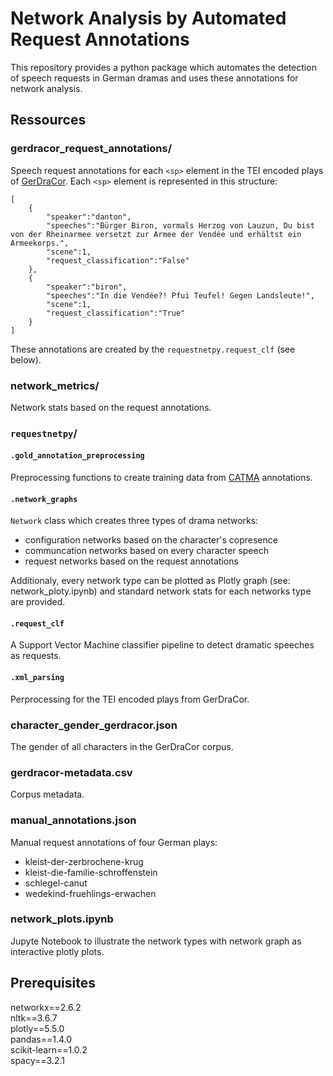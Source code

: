 # Network Analysis by Automated Request Annotations
This repository provides a python package which automates the detection of speech requests in German dramas and uses these annotations for network analysis.

## Ressources

### gerdracor_request_annotations/
Speech request annotations for each `<sp>` element in the TEI encoded plays of [GerDraCor](https://dracor.org/ger).
Each `<sp>` element is represented in this structure:
```
[
    {
        "speaker":"danton",
        "speeches":"Bürger Biron, vormals Herzog von Lauzun, Du bist von der Rheinarmee versetzt zur Armee der Vendée und erhältst ein Armeekorps.",
        "scene":1,
        "request_classification":"False"
    },
    {
        "speaker":"biron",
        "speeches":"In die Vendée?! Pfui Teufel! Gegen Landsleute!",
        "scene":1,
        "request_classification":"True"
    }
]
```
These annotations are created by the `requestnetpy.request_clf` (see below).

### network_metrics/
Network stats based on the request annotations.

### `requestnetpy`/
#### `.gold_annotation_preprocessing`
Preprocessing functions to create training data from [CATMA](https://catma.de/) annotations.

#### `.network_graphs`
`Network` class which creates three types of drama networks:
- configuration networks based on the character's copresence
- communcation networks based on every character speech
- request networks based on the request annotations

Additionaly, every network type can be plotted as Plotly graph (see: network_ploty.ipynb) and standard network stats for each networks type are provided.

#### `.request_clf`
A Support Vector Machine classifier pipeline to detect dramatic speeches as requests.

#### `.xml_parsing`
Perprocessing for the TEI encoded plays from GerDraCor.

### character_gender_gerdracor.json
The gender of all characters in the GerDraCor corpus. 

### gerdracor-metadata.csv
Corpus metadata.

### manual_annotations.json
Manual request annotations of four German plays:
- kleist-der-zerbrochene-krug
- kleist-die-familie-schroffenstein
- schlegel-canut
- wedekind-fruehlings-erwachen

### network_plots.ipynb
Jupyte Notebook to illustrate the network types with network graph as interactive plotly plots.

## Prerequisites
networkx==2.6.2\
nltk==3.6.7\
plotly==5.5.0\
pandas==1.4.0\
scikit-learn==1.0.2\
spacy==3.2.1
